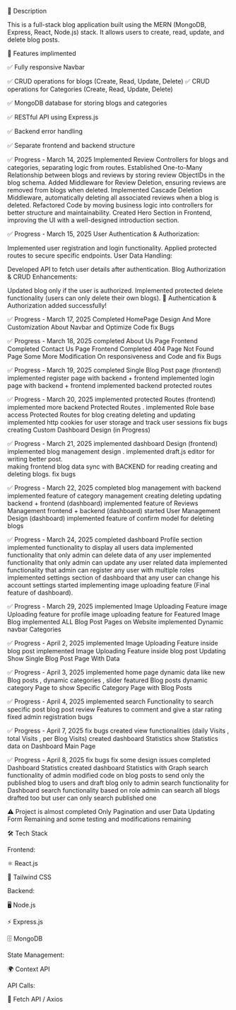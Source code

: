 📌 Description

This is a full-stack blog application built using the MERN (MongoDB, Express, React, Node.js) stack. It allows users to create, read, update, and delete blog posts.

🚀 Features implimented

✅ Fully responsive Navbar

✅ CRUD operations for blogs (Create, Read, Update, Delete)
✅ CRUD operations for Categories (Create, Read, Update, Delete)

✅ MongoDB database for storing blogs and categories

✅ RESTful API using Express.js

✅ Backend error handling

✅ Separate frontend and backend structure

✅ Progress - March 14, 2025
Implemented Review Controllers for blogs and categories, separating logic from routes.
Established One-to-Many Relationship between blogs and reviews by storing review ObjectIDs in the blog schema.
Added Middleware for Review Deletion, ensuring reviews are removed from blogs when deleted.
Implemented Cascade Deletion Middleware, automatically deleting all associated reviews when a blog is deleted.
Refactored Code by moving business logic into controllers for better structure and maintainability.
Created Hero Section in Frontend, improving the UI with a well-designed introduction section.

✅ Progress - March 15, 2025
User Authentication & Authorization:

Implemented user registration and login functionality.
Applied protected routes to secure specific endpoints.
User Data Handling:

Developed API to fetch user details after authentication.
Blog Authorization & CRUD Enhancements:

Updated blog only if the user is authorized.
Implemented protected delete functionality (users can only delete their own blogs).
🚀 Authentication & Authorization added successfully!


✅ Progress - March 17, 2025
Completed HomePage Design And More Customization About Navbar and Optimize  Code fix Bugs

✅ Progress - March 18, 2025
completed About Us Page Frontend
Completed Contact Us Page Frontend
Completed 404 Page Not Found Page
Some More Modification On responsiveness and Code and fix Bugs


✅ Progress - March 19, 2025
completed Single Blog Post page (frontend)
implemented register page with backend + frontend
implemented login page with backend + frontend 
implemented backend protected routes 

✅ Progress - March 20, 2025
implemented protected Routes (frontend)
implemented more backend Protected Routes .
implemented Role base access Protected Routes for blog creating deleting and updating  
implemented http cookies for user storage and track user sessions 
fix bugs 
creating Custom Dashboard Design (in Progress) 


✅ Progress - March 21, 2025
implemented dashboard Design (frontend)
implemented blog management design .
implemented draft.js editor for writing better post.  
making frontend blog data sync with BACKEND for  reading creating and deleting blogs.
fix bugs 

✅ Progress - March 22, 2025
completed blog management with backend 
implemented feature of category management creating deleting updating backend + frontend (dashboard)
implemented feature of Reviews Management frontend + backend (dashboard)
started User Management Design (dashboard)
implemented feature of confirm model for deleting blogs

✅ Progress - March 24, 2025
completed dashboard Profile section 
implemented functionality to display all users data
implemented functionality that only admin can delete data of any user
implemented functionality that only admin can update any user related data 
implemented functionality that admin can register any user with multiple roles
implemented settings section of dashboard that any user can change his account settings
started implementing image uploading feature (Final feature of dashboard).

✅ Progress - March 29, 2025
implemented Image Uploading Feature
image Uploading feature for profile
image uploading feature for Featured Image Blog
implemented ALL Blog Post Pages on Website
implemented Dynamic navbar Categories 

✅ Progress - April 2, 2025
implemented Image Uploading Feature inside blog post
implemented Image Uploading Feature inside blog post Updating
Show Single Blog Post Page With Data

✅ Progress - April 3, 2025
implemented home page dynamic data like new Blog posts , dynamic categories , slider featured Blog posts 
dynamic category Page to show Specific Category Page with Blog Posts


✅ Progress - April 4, 2025
implemented search Functionality to search specific post 
blog post review Features to comment and give a star rating
fixed admin registration bugs



✅ Progress - April 7, 2025
fix bugs
created view functionalities (daily Visits , total Visits , per Blog Visits)
created dashboard Statistics 
show Statistics data on Dashboard Main Page 


✅ Progress - April 8, 2025
fix bugs
fix some design issues
completed Dashboard Statistics
created dashboard Statistics with Graph 
search functionality of admin
modified code on blog posts to send only the published blog to users and draft blog only to admin 
search functionality for Dashboard 
search functionality based on role admin can search all blogs drafted too but user can only search published one 

⚠️ Project is almost completed Only Pagination and user Data Updating Form Remaining and some testing and modifications remaining 


 




🛠 Tech Stack

Frontend:

⚛️ React.js

🎨 Tailwind CSS

Backend:

🖥 Node.js

⚡ Express.js

🗄 MongoDB

State Management:

🌍 Context API

API Calls:

🔗 Fetch API / Axios
